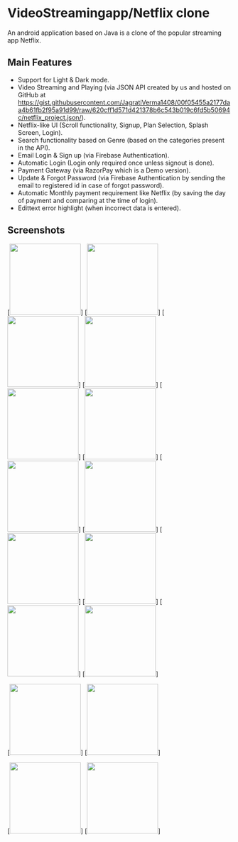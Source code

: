 # VideoStreamingapp/Netflix clone
An android application based on Java is a clone of the popular streaming app Netflix.

## Main Features

* Support for Light & Dark mode.
* Video Streaming and Playing (via JSON API created by us and hosted on GitHub at      
  https://gist.githubusercontent.com/JagratiVerma1408/00f05455a2177daa4b61fb2f95a91d99/raw/620cff1d571d421378b6c543b019c6fd5b50694c/netflix_project.json/).
* Netflix-like UI (Scroll functionality, Signup, Plan Selection, Splash Screen, Login).
* Search functionality based on Genre (based on the categories present in the API).
* Email Login & Sign up (via Firebase Authentication).
* Automatic Login (Login only required once unless signout is done).
* Payment Gateway (via RazorPay which is a Demo version).
* Update & Forgot Password (via Firebase Authentication by sending the email to registered id in case of forgot password).
* Automatic Monthly payment requirement like Netflix (by saving the day of payment and comparing at the time of login).
* Edittext error highlight (when incorrect data is entered).

## Screenshots

[<img src="https://github.com/Pratyaksh777/VideoStreamingapp/blob/master/Screenshots/Screenshot_2021-08-01-19-05-18-046_com.example.netflix.jpg" width=160>]
[<img src="https://github.com/Pratyaksh777/VideoStreamingapp/blob/master/Screenshots/Screenshot_20210801-182330_Netflix.jpg" width=160>]
[<img src="https://github.com/Pratyaksh777/VideoStreamingapp/blob/master/Screenshots/Screenshot_20210801-182411_Netflix.jpg" width=160>]
[<img src="https://github.com/Pratyaksh777/VideoStreamingapp/blob/master/Screenshots/Screenshot_20210801-182422_Netflix.jpg" width=160>]
[<img src="https://github.com/Pratyaksh777/VideoStreamingapp/blob/master/Screenshots/Screenshot_20210801-182434_Netflix.jpg" width=160>]
[<img src="https://github.com/Pratyaksh777/VideoStreamingapp/blob/master/Screenshots/Screenshot_2021-08-01-19-06-33-122_com.example.netflix.jpg" width=160>]
[<img src="https://github.com/Pratyaksh777/VideoStreamingapp/blob/master/Screenshots/Screenshot_20210801-182538_Netflix.jpg" width=160>]
[<img src="https://github.com/Pratyaksh777/VideoStreamingapp/blob/master/Screenshots/Screenshot_20210801-182547_Netflix.jpg" width=160>]
[<img src="https://github.com/Pratyaksh777/VideoStreamingapp/blob/master/Screenshots/Screenshot_2021-08-01-19-07-26-388_com.example.netflix.jpg" width=160>]
[<img src="https://github.com/Pratyaksh777/VideoStreamingapp/blob/master/Screenshots/Screenshot_20210801-184612_Netflix.jpg" width=160>]
[<img src="https://github.com/Pratyaksh777/VideoStreamingapp/blob/master/Screenshots/Screenshot_2021-08-01-19-08-01-815_com.example.netflix.jpg" width=160>]
[<img src="https://github.com/Pratyaksh777/VideoStreamingapp/blob/master/Screenshots/Screenshot_20210801-184650_Netflix.jpg" width=160>]


[<img src="https://github.com/Pratyaksh777/VideoStreamingapp/blob/master/Screenshots/Screenshot_2021-08-01-19-05-18-046_com.example.netflix.jpg" width=160>]
[<img src="https://github.com/Pratyaksh777/VideoStreamingapp/blob/master/Screenshots/Screenshot_20210801-182330_Netflix.jpg" width=160>]


[<img src="https://github.com/Pratyaksh777/VideoStreamingapp/blob/master/Screenshots/Screenshot_2021-08-01-19-05-18-046_com.example.netflix.jpg" width=160>]
[<img src="https://github.com/Pratyaksh777/VideoStreamingapp/blob/master/Screenshots/Screenshot_20210801-182330_Netflix.jpg" width=160>]

